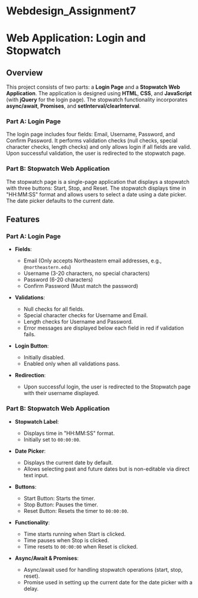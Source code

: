 # Webdesign_Assignment7
# Web Application: Login and Stopwatch

## Overview

This project consists of two parts: a **Login Page** and a **Stopwatch Web Application**. The application is designed using **HTML**, **CSS**, and **JavaScript** (with **jQuery** for the login page). The stopwatch functionality incorporates **async/await**, **Promises**, and **setInterval/clearInterval**.

### Part A: Login Page
The login page includes four fields: Email, Username, Password, and Confirm Password. It performs validation checks (null checks, special character checks, length checks) and only allows login if all fields are valid. Upon successful validation, the user is redirected to the stopwatch page.

### Part B: Stopwatch Web Application
The stopwatch page is a single-page application that displays a stopwatch with three buttons: Start, Stop, and Reset. The stopwatch displays time in "HH:MM:SS" format and allows users to select a date using a date picker. The date picker defaults to the current date.



## Features

### Part A: Login Page

- **Fields**:
  - Email (Only accepts Northeastern email addresses, e.g., `@northeastern.edu`)
  - Username (3-20 characters, no special characters)
  - Password (6-20 characters)
  - Confirm Password (Must match the password)

- **Validations**:
  - Null checks for all fields.
  - Special character checks for Username and Email.
  - Length checks for Username and Password.
  - Error messages are displayed below each field in red if validation fails.
  
- **Login Button**:
  - Initially disabled.
  - Enabled only when all validations pass.
  
- **Redirection**:
  - Upon successful login, the user is redirected to the Stopwatch page with their username displayed.

### Part B: Stopwatch Web Application

- **Stopwatch Label**:
  - Displays time in "HH:MM:SS" format.
  - Initially set to `00:00:00`.
  
- **Date Picker**:
  - Displays the current date by default.
  - Allows selecting past and future dates but is non-editable via direct text input.

- **Buttons**:
  - Start Button: Starts the timer.
  - Stop Button: Pauses the timer.
  - Reset Button: Resets the timer to `00:00:00`.

- **Functionality**:
  - Time starts running when Start is clicked.
  - Time pauses when Stop is clicked.
  - Time resets to `00:00:00` when Reset is clicked.

- **Async/Await & Promises**:
  - Async/await used for handling stopwatch operations (start, stop, reset).
  - Promise used in setting up the current date for the date picker with a delay.


